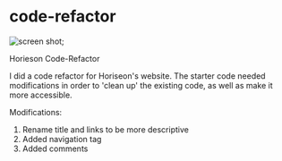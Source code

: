 # code-refactor


![screen shot](./assets/images/digital-marketing-meeting.jpg);

Horieson Code-Refactor

I did a code refactor for Horiseon's website. The starter code needed modifications in order to 'clean up' the existing code, as well as make it more accessible.

Modifications:
1. Rename title and links to be more descriptive
2. Added navigation tag
3. Added comments